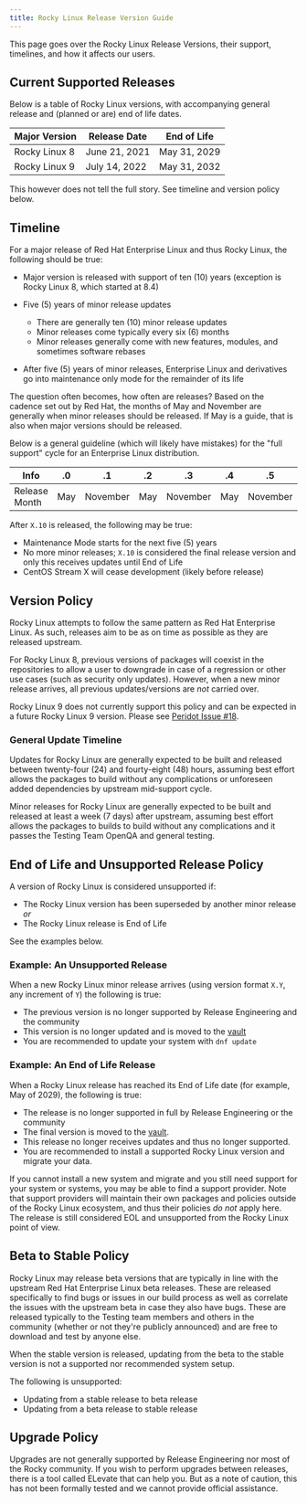 ```yaml
---
title: Rocky Linux Release Version Guide
---
```


This page goes over the Rocky Linux Release Versions, their support, timelines, and how it affects our users.

## Current Supported Releases

Below is a table of Rocky Linux versions, with accompanying general release and (planned or are) end of life dates.

| Major Version  | Release Date  | End of Life          |
|----------------|---------------|----------------------|
| Rocky Linux 8  | June 21, 2021 | May 31, 2029         |
| Rocky Linux 9  | July 14, 2022 | May 31, 2032         |

This however does not tell the full story. See timeline and version policy below.

## Timeline

For a major release of Red Hat Enterprise Linux and thus Rocky Linux, the following should be true:

* Major version is released with support of ten (10) years (exception is Rocky Linux 8, which started at 8.4)
* Five (5) years of minor release updates

    * There are generally ten (10) minor release updates
    * Minor releases come typically every six (6) months
    * Minor releases generally come with new features, modules, and sometimes software rebases

* After five (5) years of minor releases, Enterprise Linux and derivatives go into maintenance only mode for the remainder of its life

The question often becomes, how often are releases? Based on the cadence set out by Red Hat, the months of May and November are generally when minor releases should be released. If May is a guide, that is also when major versions should be released.

Below is a general guideline (which will likely have mistakes) for the "full support" cycle for an Enterprise Linux distribution.

| Info          | .0   | .1       | .2   | .3       | .4  | .5       | .6  | .7       | .8  | .9       | .10 |
|---------------|------|----------|------|----------|-----|----------|-----|----------|-----|----------|-----|
| Release Month | May  | November | May  | November | May | November | May | November | May | November | May |

After `X.10` is released, the following may be true:

* Maintenance Mode starts for the next five (5) years
* No more minor releases; `X.10` is considered the final release version and only this receives updates until End of Life
* CentOS Stream X will cease development (likely before release)

## Version Policy

Rocky Linux attempts to follow the same pattern as Red Hat Enterprise Linux. As such, releases aim to be as on time as possible as they are released upstream.

For Rocky Linux 8, previous versions of packages will coexist in the repositories to allow a user to downgrade in case of a regression or other use cases (such as security only updates). However, when a new minor release arrives, all previous updates/versions are *not* carried over.

Rocky Linux 9 does not currently support this policy and can be expected in a future Rocky Linux 9 version. Please see [Peridot Issue #18](https://github.com/rocky-linux/peridot/issues/18).

### General Update Timeline

Updates for Rocky Linux are generally expected to be built and released between twenty-four (24) and fourty-eight (48) hours, assuming best effort allows the packages to build without any complications or unforeseen added dependencies by upstream mid-support cycle.

Minor releases for Rocky Linux are generally expected to be built and released at least a week (7 days) after upstream, assuming best effort allows the packages to builds to build without any complications and it passes the Testing Team OpenQA and general testing.

## End of Life and Unsupported Release Policy

A version of Rocky Linux is considered unsupported if:

* The Rocky Linux version has been superseded by another minor release *or*
* The Rocky Linux release is End of Life

See the examples below.

### Example: An Unsupported Release

When a new Rocky Linux minor release arrives (using version format `X.Y`, any increment of `Y`) the following is true:

* The previous version is no longer supported by Release Engineering and the community
* This version is no longer updated and is moved to the [vault](http://dl.rockylinux.org/vault/rocky/)
* You are recommended to update your system with `dnf update`

### Example: An End of Life Release

When a Rocky Linux release has reached its End of Life date (for example, May of 2029), the following is true:

* The release is no longer supported in full by Release Engineering or the community
* The final version is moved to the [vault](http://dl.rockylinux.org/vault/rocky/).
* This release no longer receives updates and thus no longer supported.
* You are recommended to install a supported Rocky Linux version and migrate your data.

If you cannot install a new system and migrate and you still need support for your system or systems, you may be able to find a support provider. Note that support providers will maintain their own packages and policies outside of the Rocky Linux ecosystem, and thus their policies *do not* apply here. The release is still considered EOL and unsupported from the Rocky Linux point of view.

## Beta to Stable Policy

Rocky Linux may release beta versions that are typically in line with the upstream Red Hat Enterprise Linux beta releases. These are released specifically to find bugs or issues in our build process as well as correlate the issues with the upstream beta in case they also have bugs. These are released typically to the Testing team members and others in the community (whether or not they're publicly announced) and are free to download and test by anyone else.

When the stable version is released, updating from the beta to the stable version is not a supported nor recommended system setup.

The following is unsupported:

* Updating from a stable release to beta release
* Updating from a beta release to stable release

## Upgrade Policy

Upgrades are not generally supported by Release Engineering nor most of the Rocky community. If you wish to perform upgrades between releases, there is a tool called ELevate that can help you. But as a note of caution, this has not been formally tested and we cannot provide official assistance.
